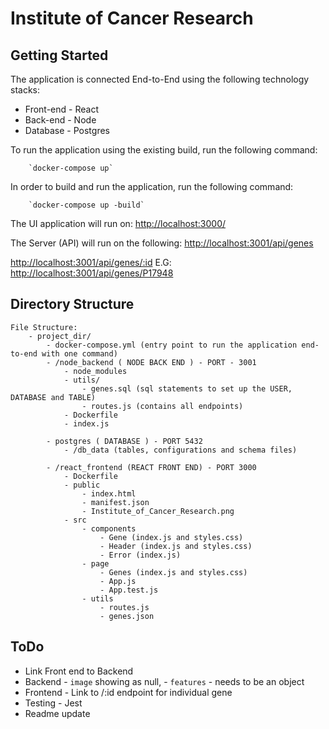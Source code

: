 # Institute of Cancer Research

## Getting Started
The application is connected End-to-End using the following technology stacks:
    
   - Front-end - React
   - Back-end - Node
   - Database - Postgres
    
To run the application using the existing build, run the following command:

        `docker-compose up`
  
In order to build and run the application, run the following command:

        `docker-compose up -build`
        
The UI application will run on:
    [http://localhost:3000/](http://localhost:3000/)
    
The Server (API) will run on the following:
    [http://localhost:3001/api/genes](http://localhost:3001/api/genes)
    
   [http://localhost:3001/api/genes/:id](http://localhost:3001/api/genes/id) E.G: [http://localhost:3001/api/genes/P17948](http://localhost:3001/api/genes/P17948)

## Directory Structure
    File Structure:
        - project_dir/
            - docker-compose.yml (entry point to run the application end-to-end with one command)
            - /node_backend ( NODE BACK END ) - PORT - 3001
                - node_modules
                - utils/
                    - genes.sql (sql statements to set up the USER, DATABASE and TABLE)
                    - routes.js (contains all endpoints)
                - Dockerfile
                - index.js
                
            - postgres ( DATABASE ) - PORT 5432
                - /db_data (tables, configurations and schema files)
                
            - /react_frontend (REACT FRONT END) - PORT 3000
                - Dockerfile
                - public
                    - index.html
                    - manifest.json
                    - Institute_of_Cancer_Research.png
                - src
                    - components
                        - Gene (index.js and styles.css)
                        - Header (index.js and styles.css)
                        - Error (index.js)
                    - page
                        - Genes (index.js and styles.css)
                        - App.js
                        - App.test.js
                    - utils
                        - routes.js
                        - genes.json

## ToDo
- Link Front end to Backend
- Backend - `image` showing as null,
          - `features` - needs to be an object
- Frontend - Link to /:id endpoint for individual gene
- Testing - Jest
- Readme update
